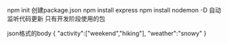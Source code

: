 npm init 创建package.json
npm install express
npm install nodemon -D   自动监听代码更新 只有开发阶段使用的包


json格式的body
{
    "activity":["weekend","hiking"],
    "weather":"snowy"
}